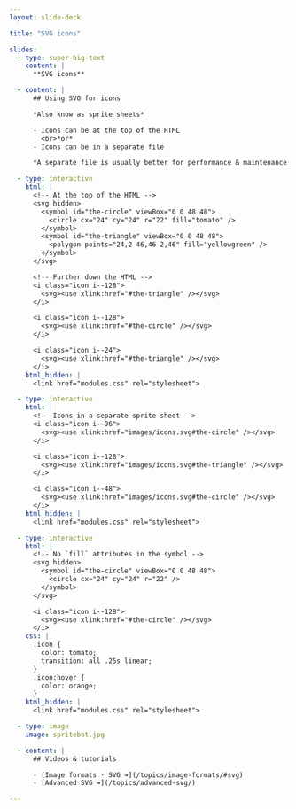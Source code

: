 ```yaml
---
layout: slide-deck

title: "SVG icons"

slides:
  - type: super-big-text
    content: |
      **SVG icons**

  - content: |
      ## Using SVG for icons

      *Also know as sprite sheets*

      - Icons can be at the top of the HTML
        <br>*or*
      - Icons can be in a separate file

      *A separate file is usually better for performance & maintenance because it can be shared, edited and reused.*

  - type: interactive
    html: |
      <!-- At the top of the HTML -->
      <svg hidden>
        <symbol id="the-circle" viewBox="0 0 48 48">
          <circle cx="24" cy="24" r="22" fill="tomato" />
        </symbol>
        <symbol id="the-triangle" viewBox="0 0 48 48">
          <polygon points="24,2 46,46 2,46" fill="yellowgreen" />
        </symbol>
      </svg>

      <!-- Further down the HTML -->
      <i class="icon i--128">
        <svg><use xlink:href="#the-triangle" /></svg>
      </i>

      <i class="icon i--128">
        <svg><use xlink:href="#the-circle" /></svg>
      </i>

      <i class="icon i--24">
        <svg><use xlink:href="#the-triangle" /></svg>
      </i>
    html_hidden: |
      <link href="modules.css" rel="stylesheet">

  - type: interactive
    html: |
      <!-- Icons in a separate sprite sheet -->
      <i class="icon i--96">
        <svg><use xlink:href="images/icons.svg#the-circle" /></svg>
      </i>

      <i class="icon i--128">
        <svg><use xlink:href="images/icons.svg#the-triangle" /></svg>
      </i>

      <i class="icon i--48">
        <svg><use xlink:href="images/icons.svg#the-circle" /></svg>
      </i>
    html_hidden: |
      <link href="modules.css" rel="stylesheet">

  - type: interactive
    html: |
      <!-- No `fill` attributes in the symbol -->
      <svg hidden>
        <symbol id="the-circle" viewBox="0 0 48 48">
          <circle cx="24" cy="24" r="22" />
        </symbol>
      </svg>

      <i class="icon i--128">
        <svg><use xlink:href="#the-circle" /></svg>
      </i>
    css: |
      .icon {
        color: tomato;
        transition: all .25s linear;
      }
      .icon:hover {
        color: orange;
      }
    html_hidden: |
      <link href="modules.css" rel="stylesheet">

  - type: image
    image: spritebot.jpg

  - content: |
      ## Videos & tutorials

      - [Image formats · SVG ➔](/topics/image-formats/#svg)
      - [Advanced SVG ➔](/topics/advanced-svg/)

---
```

